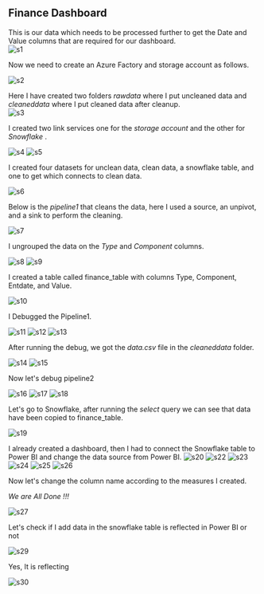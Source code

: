 ## Finance Dashboard

This is our data which needs to be processed further to get the Date and Value columns that are required for our dashboard.<br>
![s1](https://github.com/user-attachments/assets/5c83b42c-2aa3-4cb3-8835-02c61c4bcd61)

Now we need to create an Azure Factory and storage account as follows. <br>

![s2](https://github.com/user-attachments/assets/c03cd39e-f0c8-4a67-a2c7-841f5255c763)

Here I have created two folders *rawdata* where I put uncleaned data and *cleaneddata* where I put cleaned data after cleanup.<br>
![s3](https://github.com/user-attachments/assets/62b8bae5-9d83-4db7-88ea-2fa31d645005)

I created two link services one for the *storage account* and the other for *Snowflake* .<br>

![s4](https://github.com/user-attachments/assets/89ec7c00-31c8-404a-b58c-307434c2bcaa)
![s5](https://github.com/user-attachments/assets/40200f10-430a-4235-a8ff-030ceb15144a)

I created four datasets for unclean data, clean data, a snowflake table, and one to get which connects to clean data.<br>

![s6](https://github.com/user-attachments/assets/07e184d6-c3ad-4947-bb65-c0a934d4bbeb)

Below is the *pipeline1* that cleans the data, here I used a source, an unpivot, and a sink to perform the cleaning.<br>

![s7](https://github.com/user-attachments/assets/370abea7-9f6a-49a0-8bcb-f68f337e0913)

I ungrouped the data on the *Type* and *Component* columns.

![s8](https://github.com/user-attachments/assets/c4a0b335-4818-4ef5-8c07-eb635119cc7c)
![s9](https://github.com/user-attachments/assets/06777aa2-b5e4-4716-bc4b-bdefa16066ce)

I created a table called finance_table with columns Type, Component, Entdate, and Value.

![s10](https://github.com/user-attachments/assets/07297b91-b9f7-4ab9-a237-e023cddc055c)

I Debugged the Pipeline1.

![s11](https://github.com/user-attachments/assets/ca0eb703-c65c-4727-98a4-52246e517dd5)
![s12](https://github.com/user-attachments/assets/76afa7d4-e753-4c53-ac4e-9eb39ec8868d)
![s13](https://github.com/user-attachments/assets/d381e9b5-8cdf-4407-8f67-fdbf2799307d)

After running the debug, we got the *data.csv* file in the *cleaneddata* folder.

![s14](https://github.com/user-attachments/assets/e48f4633-0948-4b87-b955-1ac0913dec6a)
![s15](https://github.com/user-attachments/assets/39cbe099-4a20-4622-af56-03689b082e21)

Now let's debug pipeline2

![s16](https://github.com/user-attachments/assets/8b1bc027-8d72-4a47-baf6-0e3bd1d95a87)
![s17](https://github.com/user-attachments/assets/72b85404-60d3-4065-a089-df2b28fb2b01)
![s18](https://github.com/user-attachments/assets/8db6eabe-782c-4acf-8f46-99b77a1e49bc)

Let's go to Snowflake, after running the *select* query we can see that data have been copied to finance_table.

![s19](https://github.com/user-attachments/assets/b34d3866-d5ec-42f6-8944-85492aee19e2)

I already created a dashboard, then I had to connect the Snowflake table to Power BI and change the data source from Power BI.
![s20](https://github.com/user-attachments/assets/d3013cfb-0056-4021-80c0-a2e662f218c4)
![s22](https://github.com/user-attachments/assets/f01c10f3-a18e-409a-8486-f32d13937f13)
![s23](https://github.com/user-attachments/assets/6d3f7f6e-5158-4aec-bb8a-5a87515dbe91)
![s24](https://github.com/user-attachments/assets/1a67a08c-37b3-4b64-a198-b8dc0fe58763)
![s25](https://github.com/user-attachments/assets/6d912a1f-e6d6-419b-8920-57c379ff9edf)
![s26](https://github.com/user-attachments/assets/bcc45ed5-0308-4715-9da6-b0d9524cb319)

Now let's change the column name according to the measures I created.

*We are All Done !!!*

![s27](https://github.com/user-attachments/assets/a7b869ce-a783-4da1-8dce-04cac0490dcd)

Let's check if I add data in the snowflake table is reflected in Power BI or not

![s29](https://github.com/user-attachments/assets/95f6bbe0-e957-45d4-9da4-00becdc801c6)

Yes, It is reflecting

![s30](https://github.com/user-attachments/assets/361a7428-8458-4eab-9552-3c1a9c973ad5)




